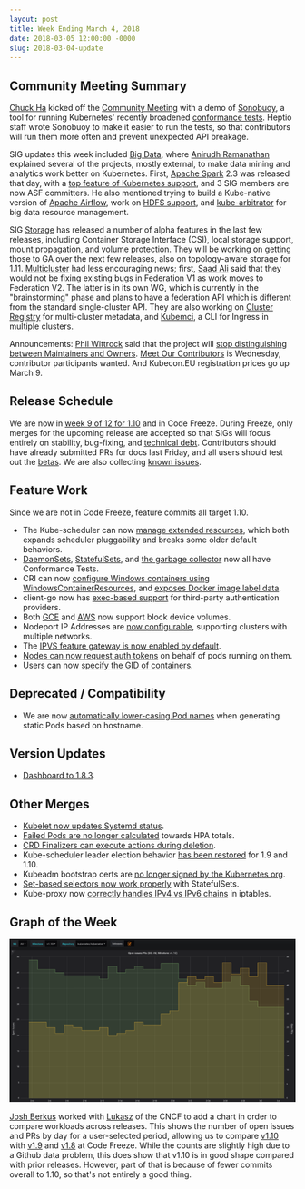 ```yaml
---
layout: post
title: Week Ending March 4, 2018
date: 2018-03-05 12:00:00 -0000
slug: 2018-03-04-update
---
```


## Community Meeting Summary

[Chuck Ha](mailto:chuck@heptio.com) kicked off the [Community Meeting](https://docs.google.com/document/d/1VQDIAB0OqiSjIHI8AWMvSdceWhnz56jNpZrLs6o7NJY) with a demo of [Sonobuoy](https://github.com/heptio/sonobuoy), a tool for running Kubernetes' recently broadened [conformance tests](https://github.com/cncf/k8s-conformance).  Heptio staff wrote Sonobuoy to make it easier to run the tests, so that contributors will run them more often and prevent unexpected API breakage.

SIG updates this week included [Big Data](https://github.com/kubernetes/community/tree/master/sig-big-data), where [Anirudh Ramanathan](https://github.com/foxish) explained several of the projects, mostly external, to make data mining and analytics work better on Kubernetes.  First, [Apache Spark](https://spark.apache.org/) 2.3 was released that day, with a [top feature of Kubernetes support](https://spark.apache.org/releases/spark-release-2-3-0.html), and 3 SIG members are now ASF committers.  He also mentioned trying to build a Kube-native version of [Apache Airflow](http://incubator.apache.org/projects/airflow.html), work on [HDFS support](https://github.com/apache-spark-on-k8s/kubernetes-HDFS/), and [kube-arbitrator](https://github.com/kubernetes-incubator/kube-arbitrator) for big data resource management.

SIG [Storage](https://github.com/kubernetes/community/tree/master/sig-storage) has released a number of alpha features in the last few releases, including Container Storage Interface (CSI), local storage support, mount propagation, and volume protection.  They will be working on getting those to GA over the next few releases, also on topology-aware storage for 1.11.  [Multicluster](https://github.com/kubernetes/community/tree/master/sig-multicluster) had less encouraging news; first, [Saad Ali](https://github.com/saad-ali) said that they would not be fixing existing bugs in Federation V1 as work moves to Federation V2.   The latter is in its own WG, which is currently in the "brainstorming" phase and plans to have a federation API which is different from the standard single-cluster API.  They are also working on [Cluster Registry](https://github.com/kubernetes/cluster-registry) for multi-cluster metadata, and [Kubemci](https://github.com/GoogleCloudPlatform/k8s-multicluster-ingress), a CLI for Ingress in multiple clusters.

Announcements: [Phil Wittrock](https://github.com/pwittrock) said that the project will [stop distinguishing between Maintainers and Owners](https://github.com/kubernetes/community/pull/1861/files).  [Meet Our Contributors](https://github.com/kubernetes/community/blob/master/mentoring/meet-our-contributors.md) is Wednesday, contributor participants wanted.  And Kubecon.EU registration prices go up March 9.

## Release Schedule

We are now in [week 9 of 12 for 1.10](https://github.com/kubernetes/sig-release/blob/master/releases/release-1.10/release-1.10.md) and in Code Freeze.  During Freeze, only merges for the upcoming release are accepted so that SIGs will focus entirely on stability, bug-fixing, and [technical debt](https://groups.google.com/forum/#!msg/kubernetes-dev/UFCzs-Zjj9E/b3_qjj71AwAJ). Contributors should have already submitted PRs for docs last Friday, and all users should test out the [betas](https://github.com/kubernetes/kubernetes/releases/tag/v1.10.0-beta.1).  We are also collecting [known issues](https://github.com/kubernetes/kubernetes/issues/59764).

## Feature Work

Since we are not in Code Freeze, feature commits all target 1.10.

* The Kube-scheduler can now [manage extended resources](https://github.com/kubernetes/kubernetes/pull/60332), which both expands scheduler pluggability and breaks some older default behaviors.
* [DaemonSets](https://github.com/kubernetes/kubernetes/pull/60456), [StatefulSets](https://github.com/kubernetes/kubernetes/pull/60336), and [the garbage collector](https://github.com/kubernetes/kubernetes/pull/60116) now all have Conformance Tests.
* CRI can now [configure Windows containers using WindowsContainerResources](https://github.com/kubernetes/kubernetes/pull/59333), and [exposes Docker image label data](https://github.com/kubernetes/kubernetes/pull/58036).
* client-go now has [exec-based support](https://github.com/kubernetes/kubernetes/pull/59495) for third-party authentication providers.
* Both [GCE](https://github.com/kubernetes/kubernetes/pull/58710) and [AWS](https://github.com/kubernetes/kubernetes/pull/58625) now support block device volumes.
* Nodeport IP Addresses are [now configurable](https://github.com/kubernetes/kubernetes/pull/58052), supporting clusters with multiple networks.
* The [IPVS feature gateway is now enabled by default](https://github.com/kubernetes/kubernetes/pull/60540).
* [Nodes can now request auth tokens](https://github.com/kubernetes/kubernetes/pull/55019) on behalf of pods running on them.
* Users can now [specify the GID of containers](https://github.com/kubernetes/kubernetes/pull/52077).

## Deprecated / Compatibility

* We are now [automatically lower-casing Pod names](https://github.com/kubernetes/kubernetes/pull/59849) when generating static Pods based on hostname.

## Version Updates

* [Dashboard to 1.8.3](https://github.com/kubernetes/kubernetes/pull/57326).

## Other Merges

* [Kubelet now updates Systemd status](https://github.com/kubernetes/kubernetes/pull/60654).
* [Failed Pods are no longer calculated](https://github.com/kubernetes/kubernetes/pull/60648) towards HPA totals.
* [CRD Finalizers can execute actions during deletion](https://github.com/kubernetes/kubernetes/pull/60542).
* Kube-scheduler leader election behavior [has been restored](https://github.com/kubernetes/kubernetes/pull/60524) for 1.9 and 1.10.
* Kubeadm bootstrap certs are [no longer signed by the Kubernetes org](https://github.com/kubernetes/kubernetes/pull/60385).
* [Set-based selectors now work properly](https://github.com/kubernetes/kubernetes/pull/59365) with StatefulSets.
* Kube-proxy now [correctly handles IPv4 vs IPv6 chains](https://github.com/kubernetes/kubernetes/pull/56880) in iptables.

## Graph of the Week

![graph of PRs and issues for the last 30 days in 1.10 milestone](/2018/images/open_prs_milestone.png)

[Josh Berkus](https://github.com/jberkus) worked with [Lukasz](https://github.com/lukaszgryglicki) of the CNCF to add a chart in order to compare workloads across releases.  This shows the number of open issues and PRs by day for a user-selected period, allowing us to compare [v1.10](https://k8s.devstats.cncf.io/d/IIUa5kezk/open-issues-prs-by-milestone?orgId=1&from=1517101031268&to=1519779431269&var-sig_name=All&var-sig=all&var-milestone_name=v1.10&var-milestone=v1_10&var-repo_name=kubernetes%2Fkubernetes&var-repo=kubernetes_kubernetes&var-full_name=Kubernetes) with [v1.9](https://k8s.devstats.cncf.io/d/IIUa5kezk/open-issues-prs-by-milestone?orgId=1&from=1509407831268&to=1511830631269&var-sig_name=All&var-sig=all&var-milestone_name=v1.9&var-milestone=v1_9&var-repo_name=kubernetes%2Fkubernetes&var-repo=kubernetes_kubernetes&var-full_name=Kubernetes) and [v1.8](https://k8s.devstats.cncf.io/d/IIUa5kezk/open-issues-prs-by-milestone?orgId=1&from=1501804631268&to=1504483031269&var-sig_name=All&var-sig=all&var-milestone_name=v1.8&var-milestone=v1_8&var-repo_name=kubernetes%2Fkubernetes&var-repo=kubernetes_kubernetes&var-full_name=Kubernetes) at Code Freeze.  While the counts are slightly high due to a Github data problem, this does show that v1.10 is in good shape compared with prior releases.  However, part of that is because of fewer commits overall to 1.10, so that's not entirely a good thing.

